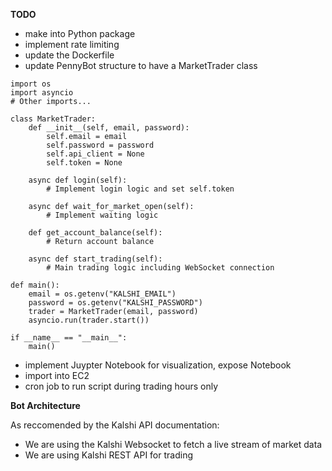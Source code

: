 **TODO**
- make into Python package
- implement rate limiting 
- update the Dockerfile 
- update PennyBot structure to have a MarketTrader class 

```
import os
import asyncio
# Other imports...

class MarketTrader:
    def __init__(self, email, password):
        self.email = email
        self.password = password
        self.api_client = None
        self.token = None

    async def login(self):
        # Implement login logic and set self.token

    async def wait_for_market_open(self):
        # Implement waiting logic

    def get_account_balance(self):
        # Return account balance

    async def start_trading(self):
        # Main trading logic including WebSocket connection

def main():
    email = os.getenv("KALSHI_EMAIL")
    password = os.getenv("KALSHI_PASSWORD")
    trader = MarketTrader(email, password)
    asyncio.run(trader.start())

if __name__ == "__main__":
    main()
```

- implement Juypter Notebook for visualization, expose Notebook 
- import into EC2
- cron job to run script during trading hours only 


**Bot Architecture**

As reccomended by the Kalshi API documentation:
- We are using the Kalshi Websocket to fetch a live stream of market data 
- We are using Kalshi REST API for trading 